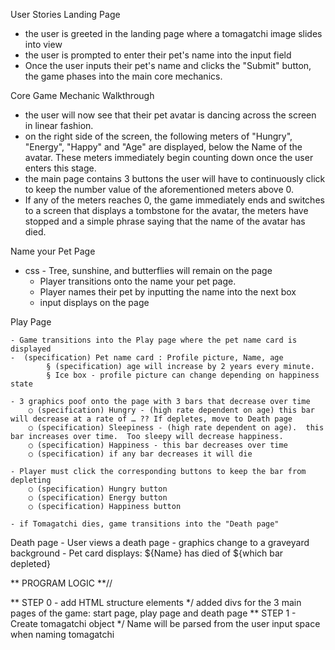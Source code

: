 User Stories
Landing Page
- the user is greeted in the landing page where a tomagatchi image slides into view
- the user is prompted to enter their pet's name into the input field
- Once the user inputs their pet's name and clicks the "Submit" button, the game phases into the main core mechanics.

Core Game Mechanic Walkthrough
- the user will now see that their pet avatar is dancing across the screen in linear fashion.
- on the right side of the screen, the following meters of "Hungry", "Energy", "Happy" and "Age" are displayed, below the Name of the avatar.  These meters immediately begin counting down once the user enters this stage.
- the main page contains 3 buttons the user will have to continuously click to keep the number value of the aforementioned meters above 0.  
- If any of the meters reaches 0, the game immediately ends and switches to a screen that displays a tombstone for the avatar, the meters have stopped and a simple phrase saying that the name of the avatar has died.  



Name your Pet Page
 - css - Tree, sunshine, and butterflies will remain on the page
	- Player transitions onto the name your pet page.
	- Player names their pet by inputting the name into the next box
	- input displays on the page
	
Play Page

	- Game transitions into the Play page where the pet name card is displayed
	-  (specification) Pet name card : Profile picture, Name, age
			§ (specification) age will increase by 2 years every minute.  
			§ Ice box - profile picture can change depending on happiness state
		
	- 3 graphics poof onto the page with 3 bars that decrease over time
		○ (specification) Hungry - (high rate dependent on age) this bar will decrease at a rate of … ?? If depletes, move to Death page
		○ (specification) Sleepiness - (high rate dependent on age).  this bar increases over time.  Too sleepy will decrease happiness.
		○ (specification) Happiness - this bar decreases over time
		○ (specification) if any bar decreases it will die
		
	- Player must click the corresponding buttons to keep the bar from depleting 
		○ (specification) Hungry button
		○ (specification) Energy button
		○ (specification) Happiness button
		
	- if Tomagatchi dies, game transitions into the "Death page"

Death page
	- User views a death page
	- graphics change to a graveyard background
	- Pet card displays: ${Name} has died of ${which bar depleted}

** PROGRAM LOGIC  **//

** STEP 0 - add HTML structure elements */
added divs for the 3 main pages of the game: start page, play page and death page
** STEP 1 - Create tomagatchi object */
Name will be parsed from the user input space when naming tomagatchi
